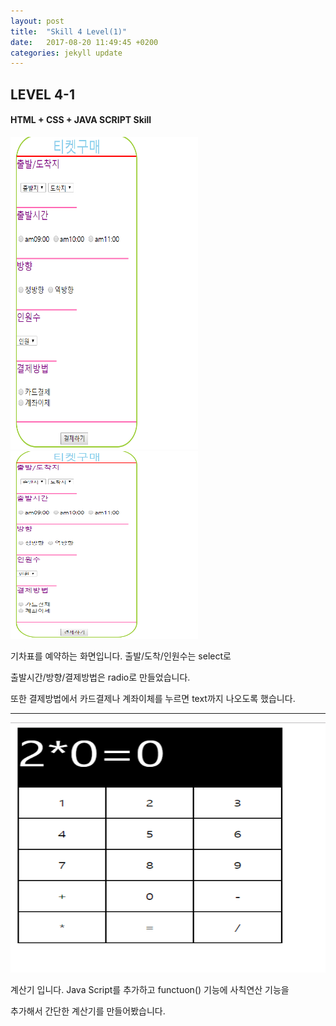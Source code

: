 ```yaml
---
layout: post
title:  "Skill 4 Level(1)"
date:   2017-08-20 11:49:45 +0200
categories: jekyll update
---
```


## LEVEL 4-1
#### HTML + CSS + JAVA SCRIPT Skill

<img src="/assets/html1.jpg" style="width:300px; height:500px;">

<img src="/assets/html1.jpg" style="width:300px; height:300px;">

기차표를 예약하는 화면입니다. 출발/도착/인원수는 select로 

출발시간/방향/결제방법은 radio로 만들었습니다.  

또한 결제방법에서 카드결제나 계좌이체를 누르면 text까지 나오도록 했습니다.

- - -
<img src="/assets/html5.jpg" style="width:600px; height:400px;">

계산기 입니다. Java Script를 추가하고 functuon() 기능에 사칙연산 기능을

추가해서 간단한 계산기를 만들어봤습니다.